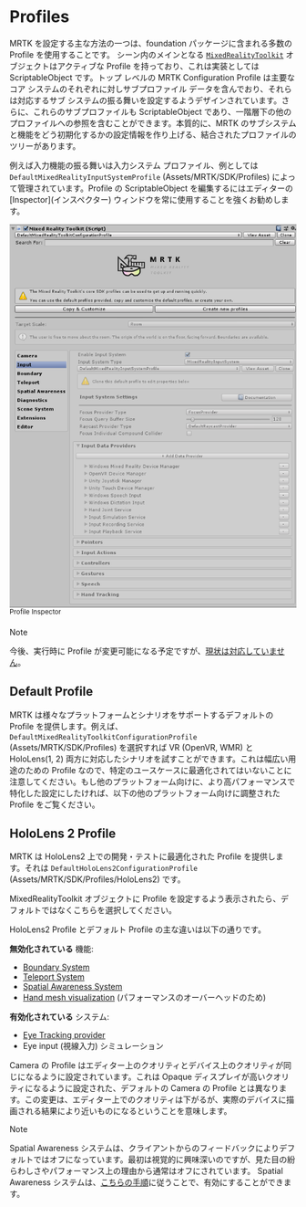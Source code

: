 # Profiles

MRTK を設定する主な方法の一つは、foundation パッケージに含まれる多数の Profile を使用することです。
シーン内のメインとなる [`MixedRealityToolkit`](xref:Microsoft.MixedReality.Toolkit.MixedRealityToolkit) オブジェクトはアクティブな Profile を持っており、これは実装としては ScriptableObject です。トップ レベルの MRTK Configuration Profile は主要なコア システムのそれぞれに対しサブプロファイル データを含んでおり、それらは対応するサブ システムの振る舞いを設定するようデザインされています。さらに、これらのサブプロファイルも ScriptableObject であり、一階層下の他のプロファイルへの参照を含むことができます。本質的に、MRTK のサブシステムと機能をどう初期化するかの設定情報を作り上げる、結合されたプロファイルのツリーがあります。

例えば入力機能の振る舞いは入力システム プロファイル、例としては `DefaultMixedRealityInputSystemProfile` (Assets/MRTK/SDK/Profiles) によって管理されています。Profile の ScriptableObject を編集するにはエディターの \[Inspector](インスペクター) ウィンドウを常に使用することを強くお勧めします。

<img src="../../Documentation/Images/Profiles/input_profile.png" width="650px" style="display:block;">
<sup>Profile Inspector</sup>

> [!NOTE]
> 今後、実行時に Profile が変更可能になる予定ですが、[現状は対応していません](https://github.com/microsoft/MixedRealityToolkit-Unity/issues/4289)。

## Default Profile

MRTK は様々なプラットフォームとシナリオをサポートするデフォルトの Profile を提供します。例えば、`DefaultMixedRealityToolkitConfigurationProfile` (Assets/MRTK/SDK/Profiles) を選択すれば VR (OpenVR, WMR) と HoloLens(1, 2) 両方に対応したシナリオを試すことができます。これは幅広い用途のための Profile なので、特定のユースケースに最適化されてはいないことに注意してください。もし他のプラットフォーム向けに、より高パフォーマンスで特化した設定にしたければ、以下の他のプラットフォーム向けに調整された Profile をご覧ください。

## HoloLens 2 Profile

MRTK は HoloLens2 上での開発・テストに最適化された Profile を提供します。それは `DefaultHoloLens2ConfigurationProfile` (Assets/MRTK/SDK/Profiles/HoloLens2) です。

MixedRealityToolkit オブジェクトに Profile を設定するよう表示されたら、デフォルトではなくこちらを選択してください。

HoloLens2 Profile とデフォルト Profile の主な違いは以下の通りです。

**無効化されている** 機能:

- [Boundary System](../Boundary/BoundarySystemGettingStarted.md)
- [Teleport System](../TeleportSystem/Overview.md)
- [Spatial Awareness System](../SpatialAwareness/SpatialAwarenessGettingStarted.md)
- [Hand mesh visualization](../Input/HandTracking.md) (パフォーマンスのオーバーヘッドのため)

**有効化されている** システム:

- [Eye Tracking provider](../EyeTracking/EyeTracking_Main.md)
- Eye input (視線入力) シミュレーション

Camera の Profile はエディター上のクオリティとデバイス上のクオリティが同じになるように設定されています。これは Opaque ディスプレイが高いクオリティになるように設定された、デフォルトの Camera の Profile とは異なります。この変更は、エディター上でのクオリティは下がるが、実際のデバイスに描画される結果により近いものになるということを意味します。


> [!NOTE]
> Spatial Awareness システムは、クライアントからのフィードバックによりデフォルトではオフになっています。最初は視覚的に興味深いのですが、見た目の紛らわしさやパフォーマンス上の理由から通常はオフにされています。
  Spatial Awareness システムは、[こちらの手順](../SpatialAwareness/SpatialAwarenessGettingStarted.md)に従うことで、有効にすることができます。